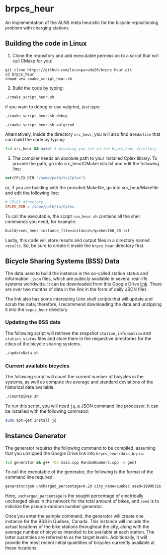 # brpcs_heur
An implementation of the ALNS meta heuristic for the bicycle repositioning problem with charging stations

## Building the code in Linux

1. Clone the repository and add executable permission to a script that will call CMake for you:

```shell
git clone https://github.com/lucasparada20/brpcs_heur.git
cd brpcs_heur
chmod u+x cmake_script_heur.sh
```
2. Build the code by typing:

```bash
./cmake_script_heur.sh
```

if you want to debug or use valgrind, just type:

```bash
./cmake_script_heur.sh debug
```

```bash
./cmake_script_heur.sh valgrind
```

Alternatively, inside the directory `src_heur`, you will also find a `Makefile` that can build the code by typing:

```bash
(cd src_heur && make) # Assuming you are in the brpcs_heur directory
```

3. The compiler needs an absolute path to your installed Cplex library. To provide the path, go into src_heur/CMakeLists.txt and edit the following line:

```cmake
set(CPLEX_DIR "/some/path/to/Cplex")
```

or, if you are building with the provided Makefile, go into src_heur/Makefile and edit the following line:

```Makefile
# CPLEX directory
CPLEX_DIR = /some/path/to/Cplex
```

To call the executable, the script `run_heur.sh` contains all the shell commands you need, for example:

```bash
build/exec_heur instance_file=instances/quebec166_20.txt
```

Lastly, this code will store results and output files in a directory named `results`. So, be sure to create it inside the `brpcs_heur` directory first.

## Bicycle Sharing Systems (BSS) Data

The data used to build the instance is the so-called station status and information `.json` files, which are publicly available in several real-life systems worldwide. It can be downloaded from this Google Drive [link](https://drive.google.com/file/d/1PWKDxaVms-xRzeTgJuXA1bjafW2uH0Eg/view?usp=drive_link). There are over two months of data in the link in the form of daily JSON files

The link also has some interesting Unix shell scripts that will update and scrub the data; therefore, I recommend downloading the data and unzipping it into the `brpcs_heur` directory.

### Updating the BSS data

The following script will retrieve the snapshot `station_information` and `station_status` files and store them in the respective directories for the cities of the bicycle sharing systems.

```bash
./updateData.sh
```

### Current available bicycles

The following script will count the current number of bicycles in the systems, as well as compute the average and standard deviations of the historical data available.

```bash
./countBikes.sh
```

To run this script, you will need `jq`, a JSON command line processor. It can be installed with the following command:

```bash
sudo apt-get install jq
```

## Instance Generator

The generator requires the following command to be compiled, assuming that you unzipped the Google Drive link into `brpcs_heur/data_brpcs`:

```bash
(cd generator && g++ -O3 main.cpp RandomNumbers.cpp -o gen)
```

To call the executable of the generator, the following is the format of the command line required:

```bash
generator/gen uncharged_percentage=0.20 city_name=quebec seed=19900316 
```

Here, `uncharged_percentage` is the sought percentage of electrically uncharged bikes in the network for the total amount of bikes, and `seed` is to initialize the pseudo-random number generator. 

Once you enter the sample command, the generator will create one instance for the BSS in Québec, Canada. This instance will include the actual locations of the bike stations throughout the city, along with the average number of bicycles intended to be available at each station. The latter quantities are referred to as the target levels. Additionally, it will provide the most recent initial quantities of bicycles currently available at these locations.
